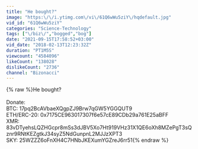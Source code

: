```yaml
---
title: "He bought?"
image: "https:\/\/i.ytimg.com\/vi\/61Q6wWu5ziY\/hqdefault.jpg"
vid_id: "61Q6wWu5ziY"
categories: "Science-Technology"
tags: ["\/biz\/","bogged","bog"]
date: "2021-09-15T17:58:52+03:00"
vid_date: "2018-02-13T12:23:32Z"
duration: "PT1M5S"
viewcount: "4584096"
likeCount: "138028"
dislikeCount: "2736"
channel: "Bizonacci"
---
```

{% raw %}He bought?<br /><br />Donate: <br />BTC: 17pq2BcAVbaeXQgpZJ9Brw7qGW5YGGQUT9<br />ETH/ERC-20: 0x7175CE963017307f6e57cE89CDb29a761E25aBFF<br />XMR: 83vDTyehsLQZHGcpr8mSs3dJBV5Xo7Ht919VHz31X1QE6oXh8MZePgT3sQznr9RNtKEZgtkJ34syZ5NdGunpnL2MJJzXPT3<br />SKY: 25WZZZ6oFnXH4C7HNbJKEXumYGZreJ6rr51{% endraw %}
